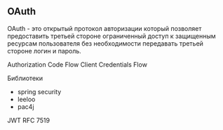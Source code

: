 
## OAuth


OAuth - это открытый протокол авторизации который позволяет предоставить третьей стороне ограниченный доступ к защищенным ресурсам пользователя без необходимости передавать третьей стороне логин и пароль.

Authorization Code Flow
Client Credentials Flow


Библиотеки

* spring security
* leeloo
* pac4j


JWT RFC 7519

